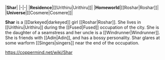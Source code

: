 |**Shar**|
|-|-|
|**Residence**|[[Urithiru\|Urithiru]]|
|**Homeworld**|[[Roshar\|Roshar]]|
|**Universe**|[[Cosmere\|Cosmere]]|

**Shar** is a [[Darkeyed\|darkeyed]] girl [[Roshar\|Roshar]]. She lives in [[Urithiru\|Urithiru]] during the [[Fused\|Fused]] occupation of the city.
She is the daughter of a seamstress and her uncle is a [[Windrunner\|Windrunner]]. She is friends with [[Adin\|Adin]], and has a bossy personality.
Shar glares at some warform [[Singers\|singers]] near the end of the occupation.



https://coppermind.net/wiki/Shar